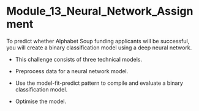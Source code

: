# Module_13_Neural_Network_Assignment

To predict whether Alphabet Soup funding applicants will be successful, you will create a binary classification model using a deep neural network.

- This challenge consists of three technical models. 

 - Preprocess data for a neural network model.

 - Use the model-fit-predict pattern to compile and evaluate a binary classification model.

 - Optimise the model.